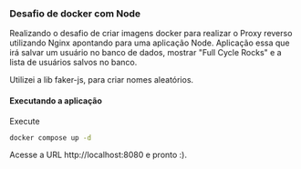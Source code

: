 ### Desafio de docker com Node

Realizando o desafio de criar imagens docker para realizar o Proxy reverso utilizando Nginx apontando para uma aplicação Node.
Aplicação essa que irá salvar um usuário no banco de dados, mostrar "Full Cycle Rocks" e a lista de usuários salvos no banco.

Utilizei a lib faker-js, para criar nomes aleatórios.

#### Executando a aplicação

Execute
```sh
docker compose up -d
```

Acesse a URL http://localhost:8080 e pronto :).
